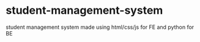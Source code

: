 # student-management-system
 student management system made using html/css/js for FE and python for BE 
